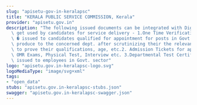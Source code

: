 ```yaml
---
slug: "apisetu-gov-in-keralapsc"
title: "KERALA PUBLIC SERVICE COMMISSION, Kerala"
provider: "apisetu.gov.in"
description: "The following issued documents can be integrated with DigiLocker and\
  \ get used by candidates for service delivery - 1.One Time Verification -OTV certificate\
  \ � issued to candidates qualified for appointment for posts in Govt. Sector to\
  \ produce to the concerned dept. after scrutinizing their the relevant documents\
  \ to prove their qualifications, age, etc.2. Admission Tickets for appearing Online,\
  \ OMR Exams, Physical Test, Interview etc. 3.Departmental Test Certificates- is\
  \ issued to employees in Govt. sector"
logo: "apisetu.gov.in-keralapsc-logo.svg"
logoMediaType: "image/svg+xml"
tags:
- "open_data"
stubs: "apisetu.gov.in-keralapsc-stubs.json"
swagger: "apisetu.gov.in-keralapsc-swagger.json"
---
```

